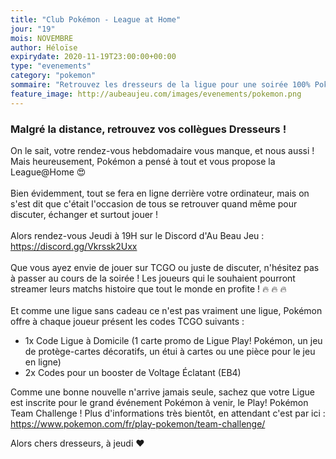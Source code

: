 ```yaml
---
title: "Club Pokémon - League at Home"
jour: "19"
mois: NOVEMBRE
author: Héloïse
expirydate: 2020-11-19T23:00:00+00:00
type: "evenements"
category: "pokemon"
sommaire: "Retrouvez les dresseurs de la ligue pour une soirée 100% Pokémon autour de TCGO. Matchs amicaux, échanges ou streaming !"
feature_image: http://aubeaujeu.com/images/evenements/pokemon.png
---
```

### Malgré la distance, retrouvez vos collègues Dresseurs !

On le sait, votre rendez-vous hebdomadaire vous manque, et nous aussi ! <br/>
Mais heureusement, Pokémon a pensé à tout et vous propose la League@Home :heart_eyes:
<br/><br/>
Bien évidemment, tout se fera en ligne derrière votre ordinateur, mais on s'est dit que c'était l'occasion de tous se retrouver quand même pour discuter, échanger et surtout jouer !
<br/><br/>
Alors rendez-vous Jeudi à 19H sur le Discord d'Au Beau Jeu : https://discord.gg/Vkrssk2Uxx
<br/><br/>
Que vous ayez envie de jouer sur TCGO ou juste de discuter, n'hésitez pas à passer au cours de la soirée ! Les joueurs qui le souhaient pourront streamer leurs matchs histoire que tout le monde en profite ! :fire: :fire: :fire:
<br/><br/>
Et comme une ligue sans cadeau ce n'est pas vraiment une ligue, Pokémon offre à chaque joueur présent les codes TCGO suivants :
- 1x Code Ligue à Domicile (1 carte promo de Ligue Play! Pokémon, un jeu de protège-cartes décoratifs, un étui à cartes ou une pièce pour le jeu en ligne)
- 2x Codes pour un booster de Voltage Éclatant (EB4)

Comme une bonne nouvelle n'arrive jamais seule, sachez que votre Ligue est inscrite pour le grand événement Pokémon à venir, le Play! Pokémon Team Challenge ! Plus d'informations très bientôt, en attendant c'est par ici : https://www.pokemon.com/fr/play-pokemon/team-challenge/

Alors chers dresseurs, à jeudi :heart:
